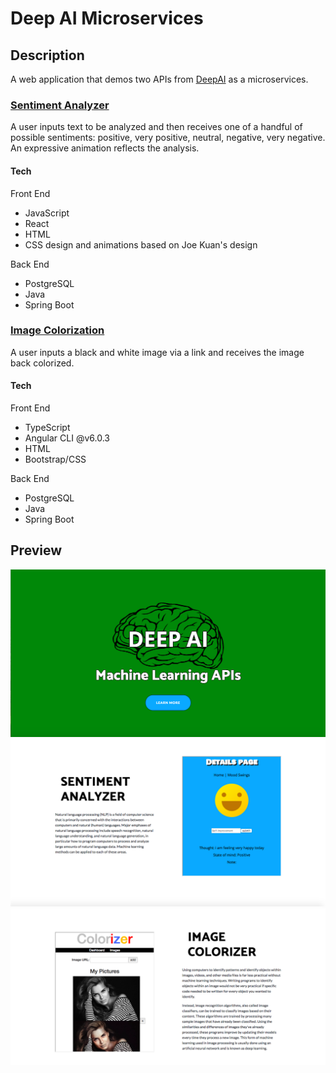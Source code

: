 # Deep AI Microservices

## Description
A web application that demos two APIs from [DeepAI](https://deepai.org/api-docs/) as a microservices.

### [Sentiment Analyzer](https://deepai.org/api-docs/#sentiment-analysis)
A user inputs text to be analyzed and then receives one of a handful of possible sentiments: positive, very positive, neutral, negative, very negative. An expressive animation reflects the analysis. 

#### Tech
Front End
* JavaScript
* React
* HTML
* CSS design and animations based on Joe Kuan's design

Back End
* PostgreSQL
* Java
* Spring Boot



### [Image Colorization](https://deepai.org/api-docs/#image-colorization)
A user inputs a black and white image via a link and receives the image back colorized.

#### Tech
Front End
* TypeScript
* Angular CLI @v6.0.3
* HTML
* Bootstrap/CSS

Back End
* PostgreSQL
* Java
* Spring Boot


## Preview
![Screenshot of initial](/public/micro1.png "Screenshot")
![Screenshot of sentiment](/public/micro2.png "Screenshot")
![Screenshot of color](/public/micro3.png "Screenshot")

